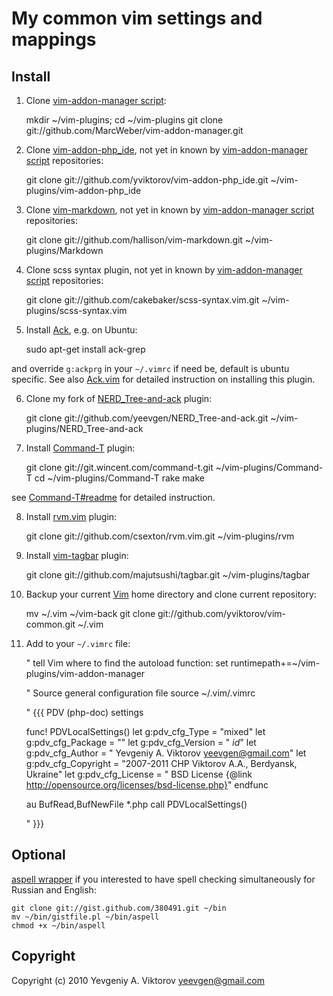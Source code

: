 My common vim settings and mappings
============

Install
-------

1. Clone [vim-addon-manager script][]:

    mkdir ~/vim-plugins; cd ~/vim-plugins
    git clone git://github.com/MarcWeber/vim-addon-manager.git

2. Clone [vim-addon-php_ide][], not yet in known by [vim-addon-manager script][] repositories:

    git clone git://github.com/yviktorov/vim-addon-php_ide.git ~/vim-plugins/vim-addon-php_ide

3. Clone [vim-markdown][], not yet in known by [vim-addon-manager script][] repositories:

    git clone git://github.com/hallison/vim-markdown.git ~/vim-plugins/Markdown

4. Clone scss syntax plugin, not yet in known by [vim-addon-manager script][] repositories:

    git clone git://github.com/cakebaker/scss-syntax.vim.git ~/vim-plugins/scss-syntax.vim

5. Install [Ack][], e.g. on Ubuntu:

    sudo apt-get install ack-grep

and override `g:ackprg` in your `~/.vimrc` if need be, default is ubuntu specific.
See also [Ack.vim][] for detailed instruction on installing this plugin.

6. Clone my fork of [NERD_Tree-and-ack][] plugin:

    git clone git://github.com/yeevgen/NERD_Tree-and-ack.git ~/vim-plugins/NERD_Tree-and-ack

7. Install [Command-T][] plugin:

    git clone git://git.wincent.com/command-t.git ~/vim-plugins/Command-T
    cd ~/vim-plugins/Command-T
    rake make

see [Command-T#readme][] for detailed instruction.

8. Install [rvm.vim][] plugin:

    git clone git://github.com/csexton/rvm.vim.git ~/vim-plugins/rvm

9. Install [vim-tagbar][] plugin:

    git clone git://github.com/majutsushi/tagbar.git ~/vim-plugins/tagbar

10. Backup your current [Vim][] home directory and clone current repository:

    mv ~/.vim ~/vim-back
    git clone git://github.com/yviktorov/vim-common.git ~/.vim

11. Add to your `~/.vimrc` file:

    " tell Vim where to find the autoload function:
    set runtimepath+=~/vim-plugins/vim-addon-manager

    " Source general configuration file
    source ~/.vim/.vimrc

    " {{{ PDV (php-doc) settings

    func! PDVLocalSettings()
      let g:pdv_cfg_Type = "mixed"
      let g:pdv_cfg_Package = ""
      let g:pdv_cfg_Version = "  $id$"
      let g:pdv_cfg_Author = "   Yevgeniy A. Viktorov <yeevgen@gmail.com>"
      let g:pdv_cfg_Copyright = "2007-2011 CHP Viktorov A.A., Berdyansk, Ukraine"
      let g:pdv_cfg_License = "  BSD License {@link http://opensource.org/licenses/bsd-license.php}"
    endfunc

    au BufRead,BufNewFile *.php call PDVLocalSettings()

    " }}}

Optional
--------

[aspell wrapper][] if you interested to have spell checking simultaneously for Russian and English:

    git clone git://gist.github.com/380491.git ~/bin
    mv ~/bin/gistfile.pl ~/bin/aspell
    chmod +x ~/bin/aspell

Copyright
---------

Copyright (c) 2010 Yevgeniy A. Viktorov <yeevgen@gmail.com>

[vim-addon-manager script]: http://www.vim.org/scripts/script.php?script_id=2905
  "vim-addon-manager Script homepage"
[vim-addon-php_ide]: http://github.com/yviktorov/vim-addon-php_ide
  "vim-addon-php_ide"
[vim-markdown]: http://www.vim.org/scripts/script.php?script_id=2882
  "Vim-Markdown script homepage"
[vim]: http://www.vim.org
  "Vim Editor"
[aspell wrapper]: http://gist.github.com/380491
  "aspell wrapper"
[Ack]: http://betterthangrep.com/
  "ack is a tool like grep"
[Ack.vim]: https://github.com/mileszs/ack.vim
  "Vim plugin for the Perl module / CLI script 'ack'"
[NERD_Tree-and-ack]: https://github.com/yeevgen/NERD_Tree-and-ack
  "Adding search capability to NERD_Tree with ack"
[Command-T]: https://wincent.com/products/command-t
  "The Command-T plug-in for VIM provides an extremely fast, intuitive mechanism for opening files with a minimal number of keystrokes"
[Command-T#readme]: https://github.com/wincent/Command-T#readme
  "Command-T readme"
[rvm.vim]: http://www.vim.org/scripts/script.php?script_id=3134
  "Adds RVM (Ruby Version Manager http://rvm.beginrescueend.com/) integration to Vim"
[vim-tagbar]: http://majutsushi.github.com/tagbar/
  "Display tags of the current file ordered by scope"
